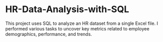 # HR-Data-Analysis-with-SQL
This project uses SQL to analyze an HR dataset from a single Excel file. I performed various tasks to uncover key metrics related to employee demographics, performance, and trends.
